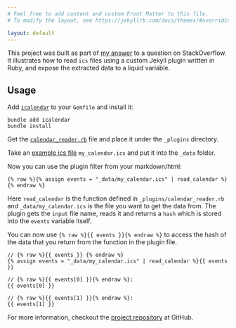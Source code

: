 ```yaml
---
# Feel free to add content and custom Front Matter to this file.
# To modify the layout, see https://jekyllrb.com/docs/themes/#overriding-theme-defaults

layout: default
---
```


This project was built as part of [my answer](https://stackoverflow.com/a/75419548/9819031) to a question on StackOverflow. It illustrates how to read `ics` files using a custom Jekyll plugin written in Ruby, and expose the extracted data to a liquid variable.

## Usage

Add [`icalendar`](https://github.com/icalendar/icalendar) to your `Gemfile` and install it:

```shell
bundle add icalendar
bundle install
```

Get the [`calendar_reader.rb`](https://github.com/gouravkhunger/ics-reader-plugin-example/blob/main/_plugins/calendar_reader.rb) file and place it under the `_plugins` directory.

Take an [example ics file](https://github.com/icalendar/icalendar/blob/main/spec/fixtures/two_events.ics) `my_calendar.ics` and put it into the `_data` folder.

Now you can use the plugin filter from your markdown/html:

```liquid
{% raw %}{% assign events = "_data/my_calendar.ics" | read_calendar %}{% endraw %}
```

Here `read_calendar` is the function defined in `_plugins/calendar_reader.rb` and `_data/my_calendar.ics` is the file you want to get the data from. The plugin gets the `input` file name, reads it and returns a `hash` which is stored into the `events` variable itself.

You can now use `{% raw %}{{ events }}{% endraw %}` to access the hash of the data that you return from the function in the plugin file.

```
// {% raw %}{{ events }} {% endraw %}
{% assign events = "_data/my_calendar.ics" | read_calendar %}{{ events }}

// {% raw %}{{ events[0] }}{% endraw %}:
{{ events[0] }}

// {% raw %}{{ events[1] }}{% endraw %}:
{{ events[1] }}
```

For more information, checkout the [project repository](https://github.com/gouravkhunger/ics-reader-plugin-example) at GitHub.
